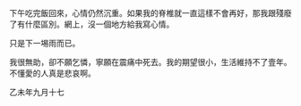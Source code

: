 下午吃完飯回來，心情仍然沉重。如果我的脊椎就一直這樣不會再好，那我跟殘廢了有什麼區別。網上，沒一個地方給我寫心情。

只是下一埸雨而已。

我很無助，卻不願乞憐，寧願在震痛中死去。我的期望很小，生活維持不了壹年。不懂愛的人真是悲哀啊。

乙未年九月十七

